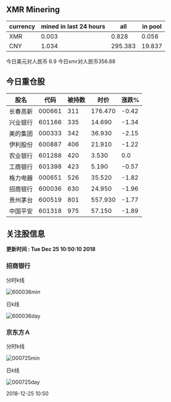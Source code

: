 ## XMR Minering

|currency|mined in last 24 hours|all|in pool|
|---|---|---|---|
|XMR|0.003|0.828|0.056|
|CNY|1.034|295.383|19.837|

今日美元对人民币 6.9	今日xmr对人民币356.88


## 今日重仓股 

|股名|代码|被持数|时价|涨跌%|
|---|---|---|---|---|
|长春高新|000661|311|176.470|-0.42|
|兴业银行|601166|335|14.690|-1.34|
|美的集团|000333|342|36.930|-2.15|
|伊利股份|600887|406|21.910|-1.22|
|农业银行|601288|420|3.530|0.0|
|工商银行|601398|423|5.190|-0.57|
|格力电器|000651|526|35.520|-1.82|
|招商银行|600036|630|24.950|-1.96|
|贵州茅台|600519|801|557.930|-1.77|
|中国平安|601318|975|57.150|-1.89|

## 关注股信息
**更新时间 : Tue Dec 25 10:50:10 2018**
### 招商银行 
分时k线

![600036min](http://image.sinajs.cn/newchart/min/n/sh600036.gif)

日k线

![600036day](http://image.sinajs.cn/newchart/daily/n/sh600036.gif)

### 京东方Ａ 
分时k线

![000725min](http://image.sinajs.cn/newchart/min/n/sz000725.gif)

日k线

![000725day](http://image.sinajs.cn/newchart/daily/n/sz000725.gif)

2018-12-25 10:50